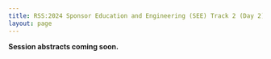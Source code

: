 ```yaml
---
title: RSS:2024 Sponsor Education and Engineering (SEE) Track 2 (Day 2)
layout: page
---
```

**Session abstracts coming soon.**